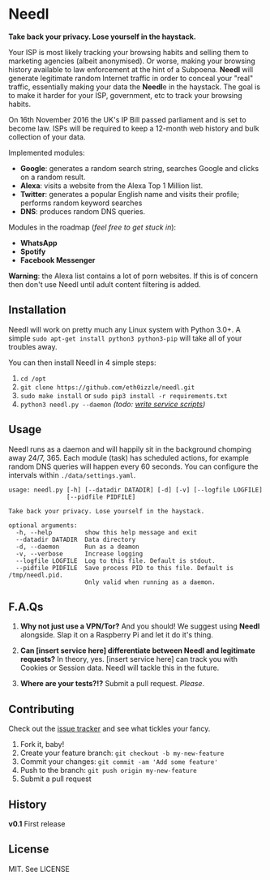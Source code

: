 # Needl

**Take back your privacy. Lose yourself in the haystack.**

Your ISP is most likely tracking your browsing habits and selling them to marketing agencies (albeit anonymised). Or worse, making your browsing history available to law enforcement at the hint of a Subpoena. **Needl** will generate legitimate random Internet traffic in order to conceal your "real" traffic, essentially making your data the **Needl**e in the haystack. The goal is to make it harder for your ISP, government, etc to track your browsing habits.

On 16th November 2016 the UK's IP Bill passed parliament and is set to become law. ISPs will be required to keep a 12-month web history and bulk collection of your data.

Implemented modules:

- **Google**: generates a random search string, searches Google and clicks on a random result.
- **Alexa**: visits a website from the Alexa Top 1 Million list.
- **Twitter**: generates a popular English name and visits their profile; performs random keyword searches
- **DNS**: produces random DNS queries.

Modules in the roadmap (_feel free to get stuck in_):

- **WhatsApp**
- **Spotify**
- **Facebook Messenger**

**Warning**: the Alexa list contains a lot of porn websites. If this is of concern then don't use Needl until adult content filtering is added.

## Installation

Needl will work on pretty much any Linux system with Python 3.0+. A simple `sudo apt-get install python3 python3-pip` will take all of your troubles away.

You can then install Needl in 4 simple steps:

1. `cd /opt`
2. `git clone https://github.com/eth0izzle/needl.git`
3. `sudo make install` or `sudo pip3 install -r requirements.txt`
4. `python3 needl.py --daemon` _(todo: [write service scripts](https://github.com/eth0izzle/needl/issues/1))_

## Usage

Needl runs as a daemon and will happily sit in the background chomping away 24/7, 365. Each module (task) has scheduled actions, for example random DNS queries will happen every 60 seconds. You can configure the intervals within `./data/settings.yaml`.

    usage: needl.py [-h] [--datadir DATADIR] [-d] [-v] [--logfile LOGFILE]
                    [--pidfile PIDFILE]
    
    Take back your privacy. Lose yourself in the haystack.
    
    optional arguments:
      -h, --help         show this help message and exit
      --datadir DATADIR  Data directory
      -d, --daemon       Run as a deamon
      -v, --verbose      Increase logging
      --logfile LOGFILE  Log to this file. Default is stdout.
      --pidfile PIDFILE  Save process PID to this file. Default is /tmp/needl.pid.
                         Only valid when running as a daemon.

## F.A.Qs

1. **Why not just use a VPN/Tor?**
And you should! We suggest using **Needl** alongside. Slap it on a Raspberry Pi and let it do it's thing.

2. **Can [insert service here] differentiate between Needl and legitimate requests?**
In theory, yes. [insert service here] can track you with Cookies or Session data. Needl will tackle this in the future.

3. **Where are your tests?!?**
Submit a pull request. _Please_.

## Contributing

Check out the [issue tracker](https://github.com/eth0izzle/needl/issues) and see what tickles your fancy.

1. Fork it, baby!
2. Create your feature branch: `git checkout -b my-new-feature`
3. Commit your changes: `git commit -am 'Add some feature'`
4. Push to the branch: `git push origin my-new-feature`
5. Submit a pull request

## History

**v0.1**
First release

## License

MIT. See LICENSE